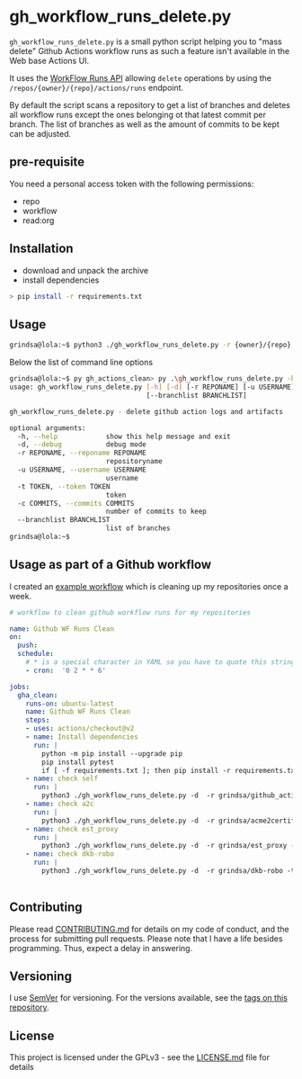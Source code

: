<!-- markdownlint-disable  MD013 -->
# gh_workflow_runs_delete.py

`gh_workflow_runs_delete.py` is a small python script helping you to "mass delete" Github Actions workflow runs as such a feature isn't available in the Web base Actions UI.

It uses the [WorkFlow Runs API](https://docs.github.com/en/rest/reference/actions#workflow-runs) allowing `delete` operations by using the `/repos/{owner}/{repo}/actions/runs` endpoint.

By default the script scans a repository to get a list of branches and deletes all workflow runs except the ones belonging ot that latest commit per branch. The list of branches as well as the amount of commits to be kept can be adjusted.

## pre-requisite

You need a personal access token with the following permissions:

- repo
- workflow
- read:org

## Installation

- download and unpack the archive
- install dependencies

```bash
> pip install -r requirements.txt
```

## Usage

```bash
grindsa@lola:~$ python3 ./gh_workflow_runs_delete.py -r {owner}/{repo} -t {TOKEN} -u {github_user}
```

Below the list of command line options

```bash
grindsa@lola:~$ py gh_actions_clean> py .\gh_workflow_runs_delete.py -h
usage: gh_workflow_runs_delete.py [-h] [-d] [-r REPONAME] [-u USERNAME] [-t TOKEN] [-c COMMITS]
                                  [--branchlist BRANCHLIST]

gh_workflow_runs_delete.py - delete github action logs and artifacts

optional arguments:
  -h, --help            show this help message and exit
  -d, --debug           debug mode
  -r REPONAME, --reponame REPONAME
                        repositoryname
  -u USERNAME, --username USERNAME
                        username
  -t TOKEN, --token TOKEN
                        token
  -c COMMITS, --commits COMMITS
                        number of commits to keep
  --branchlist BRANCHLIST
                        list of branches
grindsa@lola:~$
```

## Usage as part of a Github workflow

I created an [example workflow](https://github.com/grindsa/gh_workflow_runs_clean/blob/main/.github/workflows/gha_clean.yml) which is cleaning up my repositories once a week.

```YAML
# workflow to clean github workflow runs for my repositories

name: Github WF Runs Clean
on:
  push:
  schedule:
    # * is a special character in YAML so you have to quote this string
    - cron:  '0 2 * * 6'

jobs:
  gha_clean:
    runs-on: ubuntu-latest
    name: Github WF Runs Clean
    steps:
    - uses: actions/checkout@v2
    - name: Install dependencies
      run: |
        python -m pip install --upgrade pip
        pip install pytest
        if [ -f requirements.txt ]; then pip install -r requirements.txt; fi
    - name: check self
      run: |
        python3 ./gh_workflow_runs_delete.py -d  -r grindsa/github_actions_clean -t ${{ secrets.GH_TOKEN }} -u ${{ secrets.GH_USER }}  -c 2
    - name: check a2c
      run: |
        python3 ./gh_workflow_runs_delete.py -d  -r grindsa/acme2certifier -t ${{ secrets.GH_TOKEN }} -u ${{ secrets.GH_USER }}  -c 2
    - name: check est_proxy
      run: |
        python3 ./gh_workflow_runs_delete.py -d  -r grindsa/est_proxy -t ${{ secrets.GH_TOKEN }} -u ${{ secrets.GH_USER }}  -c 2
    - name: check dkb-robo
      run: |
        python3 ./gh_workflow_runs_delete.py -d  -r grindsa/dkb-robo -t ${{ secrets.GH_TOKEN }} -u ${{ secrets.GH_USER }}  -c 2
        
```

## Contributing

Please read [CONTRIBUTING.md](https://github.com/grindsa/gh_workflow_runs_clean/blob/main/CONTRIBUTING.md) for details on my code of conduct, and the process for submitting pull requests.
Please note that I have a life besides programming. Thus, expect a delay in answering.

## Versioning

I use [SemVer](http://semver.org/) for versioning. For the versions available, see the [tags on this repository](https://github.com/grindsa/gh_workflow_runs_clean/tags).

## License

This project is licensed under the GPLv3 - see the [LICENSE.md](https://github.com/grindsa/gh_workflow_runs_clean/blob/main/LICENSE) file for details
